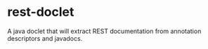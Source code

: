 rest-doclet
===========

A java doclet that will extract REST documentation from annotation descriptors and javadocs.
